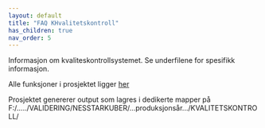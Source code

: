 ```yaml
---
layout: default
title: "FAQ KHvalitetskontroll"
has_children: true
nav_order: 5
---
```

Informasjon om kvaliteskontrollsystemet. Se underfilene for spesifikk informasjon.

Alle funksjoner i prosjektet ligger [her](https://github.com/helseprofil/KHvalitetskontroll/tree/main/R)

Prosjektet genererer output som lagres i dedikerte mapper på F:/...../VALIDERING/NESSTARKUBER/...produksjonsår.../KVALITETSKONTROLL/
